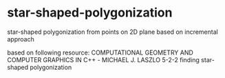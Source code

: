 # star-shaped-polygonization
star-shaped polygonization from points on 2D plane based on incremental approach 

based on following resource:
COMPUTATIONAL GEOMETRY AND COMPUTER GRAPHICS IN C++ - MICHAEL J. LASZLO 
5-2-2 finding star-shaped polygonization
